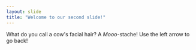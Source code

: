 ```yaml
---
layout: slide
title: "Welcome to our second slide!"
---
```

What do you call a cow's facial hair?  A _Mooo_-stache!
Use the left arrow to go back!
